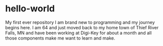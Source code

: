# hello-world
My first ever repository
I am brand new to programming and my journey begins here. I am 64 and just moved back to my home  town of Thief River Falls, MN and have been working at Digi-Key for about a month and all those components make me want to learn and make.
